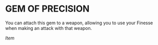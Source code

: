 ﻿# GEM OF PRECISION

You can attach this gem to a weapon, allowing you to use your Finesse when making an attack with that weapon.

*Item*
